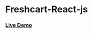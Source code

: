 # Freshcart-React-js
<h3><a href='https://mohammedattia11.github.io/Freshcart-React-js/'>Live Demo</a></h3>
